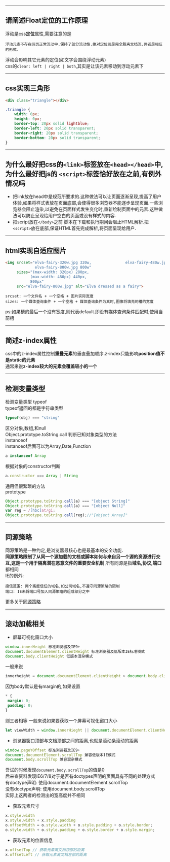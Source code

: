 
---
## 请阐述Float定位的工作原理
浮动是css**定位**属性,需要注意的是
```
浮动元素不存在网页正常流动中,保持了部分流动性.绝对定位则是完全脱离文档流.两者是相反的形式.
```
浮动会影响其它元素的定位(如文字会围绕浮动元素)  
css的```clear: left | right | both```,其实是让该元素移动到浮动元素下

---
## css实现三角形
```html
<div class="triangle"></div>
```
```css
.triangle {
    width: 0px;
    height: 0px;
    border-top: 20px solid lightblue;
    border-left: 20px solid transparent;
    border-right: 20px solid transparent;
    border-bottom: 20px solid transparent;
}
```

---
## 为什么最好把css的```<link>```标签放在```<head></head>```中,为什么最好把js的 ```<script>```标签恰好放在</body>之前,有例外情况吗
- 把link放在head中是规范所要求的.这种做法可以让页面逐渐呈现,提高了用户体验,如果将样式表放在页面底部,会使得很多浏览器不能逐步呈现页面.一些浏览器会阻止渲染,以避免在页面样式发生变化时,重新绘制页面中的元素.这种做法可以防止呈现给用户空白的页面或没有样式的内容.
- 把script放在```</body>```之前
脚本在下载和执行期间会阻止HTML解析.把```<script>```放在底部,保证HTML首先完成解析,将页面呈现给用户.

---
## html实现自适应图片
```html
<img srcset="elva-fairy-320w.jpg 320w,               elva-fairy-480w.jpg 480w,
             elva-fairy-800w.jpg 800w"
     sizes="(max-width: 320px) 280px,
           (max-width: 480px) 440px,
           800px"
     src="elva-fairy-800w.jpg" alt="Elva dressed as a fairy">
```
```
srcset: 一个文件名 + 一个空格 + 图片实际宽度
sizes: 一个媒体查询条件 + 一个空格 + 媒体查询条件为真时,图像将填充的槽的宽度
```
ps:如果槽的最后一个没有宽度,则代表default.即没有媒体查询条件匹配时,使用当前槽

---
## 简述z-index属性
css中的z-index属性控制**重叠元素**的垂直叠加顺序.z-index只能影响**position值不是static的元素**  
通常来说**z-index较大的元素会覆盖较小的一个**

---
## 检测变量类型
检测变量类型
typeof  
typeof返回的都是字符串类型  
```js
typeof(obj) === "string"
```
区分对象,数组,和null  
Object.prototype.toString.call
判断已知对象类型的方法  
instanceof  
instanceof后面可以为Array,Date,Function
```js
a instanceof Array
```
根据对象的constructor判断
```js
a.constructor === Array | String
```
通用但很繁琐的方法  
prototype  
```js
Object.prototype.toString.call(a) === "[object String]"
Object.prototype.toString.call(a) === "[object Null]"
var reg = /[hbc]at/gi;
Object.prototype.toString.call(reg);//"[object Array]"
```

---
## 同源策略
同源策略是一种约定,是浏览器最核心也是最基本的安全功能.  
**同源策略限制了从同一个源加载的文档或脚本如何与来自另一个源的资源进行交互,这是一个用于隔离潜在恶意文件的重要安全机制**
所有同源是指**域名,协议,端口**都相同  
IE的例外:  
```
授信范围: 两个高度信任的域名,如公司域名,不遵守同源策略的限制
端口: IE未将端口号加入同源策略的组成部分之中
```
更多关于[同源策略]("https://developer.mozilla.org/zh-CN/docs/Web/Security/Same-origin_policy")

---
## 滚动加载相关  
- 屏幕可视化窗口大小
```js
window.innerHeight 标准浏览器及IE9+
document.documentElement.clientHeight 标准浏览器及低版本IE标准模式
document.body.clientHeight 低版本混杂模式   
```
一般来说
```js
innerheight = document.documentElement.clientHeight > document.body.clientHeight
```
因为body默认是有margin的,如果设置
```css
* {
 margin: 0;
 padding: 0;
}
```
则三者相等
一般来说如果要获取一个屏幕可视化窗口大小
```js
let viewWidth = window.innerHieght || document.documentElement.clientHeight || document.body.clientHeight;
```
- 浏览器窗口顶部与文档顶部之间的距离,也就是滚动条滚动的距离
```js
window.pageYOffset 标准浏览器及IE9+
document.documentElement.scrollTop 兼容低版本IE模式
document.body.scrollTop 兼容混杂模式
```
吾试的时候发现```document.body.scrollTop```的值是0  
后来查资料发现IE6/7/8对于是否有doctypes声明的页面具有不同的处理方式  
有doctype声明: 使用document.documentElement.scrollTop  
没有doctype声明: 使用document.body.scrollTop  
实际上这两者的检测出的宽高度并不相同  
- 获取元素尺寸
```js
x.style.width
x.style.width + x.style.padding
o.offsetWidth = o.style.width + o.style.padding + o.style.border;
o.style.width + o.style.padding + o.style.border + o.style.margin;
```
- 获取元素的位置信息
```js
x.offsetTop // 获取元素离文档顶部的距离
x.offsetLeft // 获取元素离文档左部的距离
```






